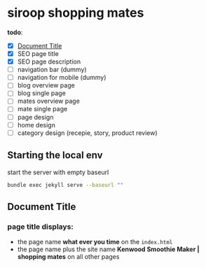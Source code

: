 # siroop shopping mates

**todo**:
* [x] [Document Title](#page-title-displays)
* [x] SEO page title
* [x] SEO page description
* [ ] navigation bar (dummy)
* [ ] navigation for mobile (dummy)
* [ ] blog overview page
* [ ] blog single page
* [ ] mates overview page
* [ ] mate single page
* [ ] page design
* [ ] home design
* [ ] category design (recepie, story, product review)

## Starting the local env

start the server with empty baseurl
```bash
bundle exec jekyll serve --baseurl ""
```

## Document Title

### page title displays:
+ the page name **what ever you time** on the `index.html`
+ the page name plus the site name **Kenwood Smoothie Maker | shopping mates** on all other pages
